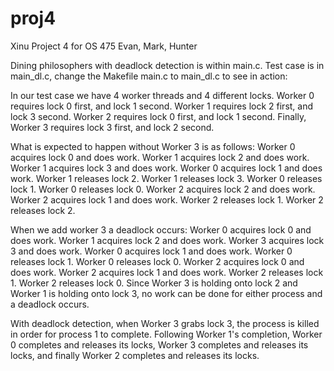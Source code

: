 ﻿# proj4
Xinu Project 4 for OS 475 Evan, Mark, Hunter

Dining philosophers with deadlock detection is within main.c.
Test case is in main_dl.c, change the Makefile main.c to main_dl.c to see in action:

In our test case we have 4 worker threads and 4 different locks. 
Worker 0 requires lock 0 first, and lock 1 second. 
Worker 1 requires lock 2 first, and lock 3 second. 
Worker 2 requires lock 0 first, and lock 1 second. 
Finally, Worker 3 requires lock 3 first, and  lock 2 second. 

What is expected to happen without Worker 3 is as follows: 
Worker 0 acquires lock 0 and does work. 
Worker 1 acquires lock 2 and does work. 
Worker 1 acquires lock 3 and does work. 
Worker 0 acquires lock 1 and does work. 
Worker 1 releases lock 2. 
Worker 1 releases lock 3. 
Worker 0 releases lock 1. 
Worker 0 releases lock 0.
Worker 2 acquires lock 2 and does work.
Worker 2 acquires lock 1 and does work.
Worker 2 releases lock 1.
Worker 2 releases lock 2.

When we add worker 3 a deadlock occurs:
Worker 0 acquires lock 0 and does work.
Worker 1 acquires lock 2 and does work.
Worker 3 acquires lock 3 and does work.
Worker 0 acquires lock 1 and does work.
Worker 0 releases lock 1.
Worker 0 releases lock 0.
Worker 2 acquires lock 0 and does work.
Worker 2 acquires lock 1 and does work.
Worker 2 releases lock 1.
Worker 2 releases lock 0.
Since Worker 3 is holding onto lock 2 and Worker 1 is holding onto lock 3, no work can be done for either process and a deadlock occurs.

With deadlock detection, when Worker 3 grabs lock 3, the process is killed in order for process 1 to complete. Following Worker 1's completion, Worker 0 completes and releases its locks, Worker 3 completes and releases its locks, and finally Worker 2 completes and releases its locks.



